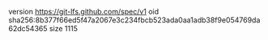 version https://git-lfs.github.com/spec/v1
oid sha256:8b377f66ed5f47a2067e3c234fbcb523ada0aa1adb38f9e054769da62dc54365
size 1115
